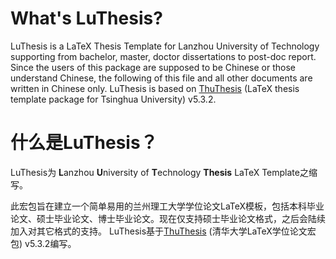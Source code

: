 # What's LuThesis?
LuThesis is a LaTeX Thesis Template for Lanzhou University of Technology supporting from bachelor, master, doctor dissertations to post-doc report. Since the users of this package are supposed to be Chinese or those understand Chinese, the following of this file and all other documents are written in Chinese only.
LuThesis is based on [ThuThesis](https://github.com/xueruini/thuthesis) (LaTeX thesis template package for Tsinghua University) v5.3.2.

# 什么是LuThesis？
LuThesis为 <b>L</b>anzhou <b>U</b>niversity of <b>T</b>echnology <b>Thesis</b> LaTeX Template之缩写。

此宏包旨在建立一个简单易用的兰州理工大学学位论文LaTeX模板，包括本科毕业论文、硕士毕业论文、博士毕业论文。现在仅支持硕士毕业论文格式，之后会陆续加入对其它格式的支持。
LuThesis基于[ThuThesis](https://github.com/xueruini/thuthesis) (清华大学LaTeX学位论文宏包) v5.3.2编写。
